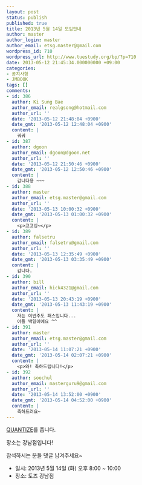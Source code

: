```yaml
---
layout: post
status: publish
published: true
title: 2013년 5월 14일 모임안내
author: master
author_login: master
author_email: etsg.master@gmail.com
wordpress_id: 710
wordpress_url: http://www.tuestudy.org/bp/?p=710
date: 2013-05-12 21:45:34.000000000 +09:00
categories:
- 공지사항
- JMBOOK
tags: []
comments:
- id: 386
  author: Ki Sung Bae
  author_email: realgsong@hotmail.com
  author_url: ''
  date: '2013-05-12 21:48:04 +0900'
  date_gmt: '2013-05-12 12:48:04 +0900'
  content: |
    궈궈
- id: 387
  author: dgoon
  author_email: dgoon@dgoon.net
  author_url: ''
  date: '2013-05-12 21:50:46 +0900'
  date_gmt: '2013-05-12 12:50:46 +0900'
  content: |
    갑니다용 ~~~
- id: 388
  author: master
  author_email: etsg.master@gmail.com
  author_url: ''
  date: '2013-05-13 10:00:32 +0900'
  date_gmt: '2013-05-13 01:00:32 +0900'
  content: |
    <p>고고싱~</p>
- id: 389
  author: falsetru
  author_email: falsetru@gmail.com
  author_url: ''
  date: '2013-05-13 12:35:49 +0900'
  date_gmt: '2013-05-13 03:35:49 +0900'
  content: |
    갑니다.
- id: 390
  author: bill
  author_email: hick4321@gmail.com
  author_url: ''
  date: '2013-05-13 20:43:19 +0900'
  date_gmt: '2013-05-13 11:43:19 +0900'
  content: |
    저는 이번주도 패스입니다...
    아들 백일이에요 ^^
- id: 391
  author: master
  author_email: etsg.master@gmail.com
  author_url: ''
  date: '2013-05-14 11:07:21 +0900'
  date_gmt: '2013-05-14 02:07:21 +0900'
  content: |
    <p>와! 축하드립니다!</p>
- id: 392
  author: soochul
  author_email: masterguru9@gmail.com
  author_url: ''
  date: '2013-05-14 13:52:00 +0900'
  date_gmt: '2013-05-14 04:52:00 +0900'
  content: |
    축하드려요~
---
```

<p><a href="http://www.algospot.com/judge/problem/read/QUANTIZE">QUANTIZE</a>를 풉니다.</p>

<p>장소는 강남점입니다!</p>

<p>참석하시는 분들 댓글 남겨주세요~</p>

<ul>
<li>일시: 2013년 5월 14일 (화) 오후 8:00 ~ 10:00</li>
<li>장소: 토즈 강남점</li>
</ul>
